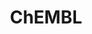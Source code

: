 ---
bigquery: https://console.cloud.google.com/bigquery?p=patents-public-data&d=ebi_chembl&page=dataset
citation: '"The ChEMBL database in 2017." Anna Gaulton, Anne Hersey, Michał Nowotka,
  A Patrícia Bento, Jon Chambers, David Mendez, Prudence Mutowo, Francis Atkinson,
  Louisa J Bellis, Elena Cibrián-Uhalte, Mark Davies, Nathan Dedman, Anneli Karlsson,
  María Paula Magariños, John P Overington, George Papadatos, Ines Smit, Andrew R
  Leach Nucleic acids Research (2017) 45 (Database Issue), D945-D954'
contributors: European Bioinformatics Institute
cost: None
description: ChEMBL Data is a manually curated database of small molecules used in
  drug discovery, including information about existing patented drugs.
documentation: 'schema: https://www.ebi.ac.uk/chembl/db_schema


  '
last_edit: 04/10/2022, 14:54:50
location: https://console.cloud.google.com/marketplace/product/google_patents_public_datasets/chembl
maintained_by: EMBL-EBI, an outstation of European Molecular Biology Laboratory
related_publications: '

  ChEMBL: towards direct deposition of bioassay data.


  Mendez D, Gaulton A, Bento AP, Chambers J, De Veij M, Félix E, Magariños MP, Mosquera
  JF, Mutowo P, Nowotka M, Gordillo-Marañón M, Hunter F, Junco L, Mugumbate G, Rodriguez-Lopez
  M, Atkinson F, Bosc N, Radoux CJ, Segura-Cabrera A, Hersey A, Leach AR.


  — Nucleic Acids Res. 2019; 47(D1):D930-D940. doi: 10.1093/nar/gky1075

  '
schema_fields:
- caloha_id
- sei
- warning_id
- cell_description
- entity_id
- set_name
- sitecomp_id
- cidx
- mol_atc_id
- drug_substance_flag
- lle
- level4
- warning_description
- mutation
- mol_irac_id
- title
- level2_description
- job_id
- mc_tax_id
- cx_logp
- ref_url
- component_synonym
- formulation_id
- relationship
- irac_code
- protein_class_id
- record_id
- biocomp_id
- max_phase
- action_type
- creation_date
- standard_inchi
- selectivity_comment
- ddd_id
- stem
- issue
- drug_product_flag
- enzyme_name
- related_tid
- domain_description
- dosed_ingredient
- relationship_type
- withdrawn_reason
- first_approval
- usan_year
- comp_go_id
- src_id
- ridx
- smarts
- organism
- withdrawn_class
- path
- patent_expire_date
- actsm_id
- mesh_heading
- domain_id
- active_ingredient
- result_flag
- target_mapping
- warning_class
- parameter_value
- ingredient
- tid_fixed
- atc_code
- ddd_units
- cell_ontology_id
- mechanism_of_action
- metabolite_record_id
- smid
- assay_subcellular_fraction
- alert_id
- assay_strain
- oc_id
- metref_id
- therapeutic_flag
- cpd_str_alert_id
- ddd_comment
- res_stem_id
- num_alerts
- stat
- product_id
- assay_param_id
- authors
- standard_flag
- approval_date
- curated_by
- rgid
- standard_relation
- assay_tax_id
- usan_stem_definition
- molecular_species
- upper_value
- orig_description
- l3
- bao_id
- l6
- frac_class_id
- withdrawn_flag
- mc_target_accession
- first_in_class
- activity_count
- num_ro5_violations
- source_domain_id
- relation
- units
- drug_record_id
- chembl_id
- class_type
- uo_units
- variant_id
- activity_id
- protein_class_desc
- prediction_method
- country
- species_group_flag
- abstract
- bao_endpoint
- indref_id
- withdrawn_country
- isoform
- parameter_type
- acd_most_apka
- doc_id
- standard_type
- previous_company
- uberon_id
- mol_hrac_id
- topical
- confidence
- parent_go_id
- level3
- ad_type
- company
- src_short_name
- molfile
- full_molformula
- usan_stem_id
- assay_type
- helm_notation
- src_compound_id
- last_active
- published_units
- log_id
- black_box_warning
- disease_efficacy
- first_page
- num_lipinski_ro5_violations
- target_desc
- parent_molregno
- co_stem_id
- type
- cx_most_apka
- parent_id
- definition
- indication_class
- cell_source_tissue
- assay_cell_type
- synonyms
- delist_flag
- cell_source_tax_id
- prodrug
- heavy_atoms
- irac_class_id
- ref_id
- dosage_form
- mesh_id
- usan_stem
- route
- updated_on
- std_act_id
- full_mwt
- ref_type
- mec_id
- oral
- standard_value
- bao_format
- nda_type
- hbd
- pathway_id
- innovator_company
- chirality
- ddd_admr
- curation_comment
- homologue
- warning_country
- l7
- mol_frac_id
- relationship_desc
- compd_id
- pref_name
- tbl
- patent_id
- efo_id
- cell_source_organism
- hbd_lipinski
- max_phase_for_ind
- level1
- binding_site_comment
- potential_duplicate
- cellosaurus_id
- warning_type
- aidx
- chebi_par_id
- description
- research_stem
- aromatic_rings
- mc_target_name
- mw_freebase
- hba
- level2
- src_assay_id
- compsyn_id
- db_version
- ddd_value
- assay_source
- data_validity_comment
- confidence_score
- met_conversion
- pathway_key
- frac_code
- entity_type
- mw_monoisotopic
- natural_product
- level3_description
- status
- site_residues
- updated_by
- ass_cls_map_id
- met_comment
- compound_key
- predbind_id
- cell_id
- efo_term
- last_page
- tid
- comp_class_id
- go_id
- active_molregno
- cl_lincs_id
- applicant_full_name
- level4_description
- cx_most_bpka
- publication_number
- trade_name
- source
- ap_id
- priority
- version
- published_relation
- idx
- patent_no
- mc_organism
- molecular_mechanism
- target_type
- assay_id
- l5
- met_id
- component_id
- ro3_pass
- cx_logd
- clo_id
- short_name
- psa
- protclasssyn_id
- alogp
- doi
- canonical_smiles
- label
- assay_test_type
- protein_class_synonym
- tissue_id
- warnref_id
- assay_organism
- doc_type
- structure_type
- start_position
- accession
- direct_interaction
- year
- mechanism_comment
- alert_name
- assay_desc
- inorganic_flag
- assay_class_id
- activity_comment
- acd_logp
- targrel_id
- domain_type
- enzyme_tid
- polymer_flag
- parent_type
- pchembl_value
- sequence_md5sum
- annotation
- standard_inchi_key
- aspect
- cell_name
- value
- mecref_id
- molsyn_id
- compound_name
- class_level
- withdrawn_year
- standard_units
- targcomp_id
- le
- drugind_id
- normal_range_max
- site_id
- l8
- syn_type
- assay_tissue
- warning_year
- qed_weighted
- acd_logd
- rtb
- prod_pat_id
- hrac_code
- strength
- name
- normal_range_min
- submission_date
- who_name
- volume
- qudt_units
- bto_id
- subgroup
- downgraded
- parenteral
- published_type
- published_value
- site_name
- as_id
- level5
- pubmed_id
- level1_description
- text_value
- alert_set_id
- standard_text_value
- hrac_class_id
- molregno
- domain_name
- end_position
- assay_category
- l4
- journal
- bei
- major_class
- comments
- who_extra
- component_type
- hba_lipinski
- patent_use_code
- src_description
- stem_class
- usan_substem
- l1
- mc_target_type
- toid
- standard_upper_value
- sequence
- tax_id
- l2
- acd_most_bpka
- db_source
- availability_type
- molecule_type
- substrate_record_id
shortname: chembl
tags:
- biotechnology
- health
- chemical
- bioinformatics
- medical
terms_of_use: CC BY-SA 3.0
title: ChEMBL
uuid: e232a192-965c-4ec9-904c-155b6dfe56c5
---